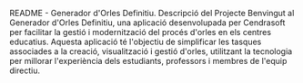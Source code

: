 README - Generador d'Orles Definitiu.
Descripció del Projecte
Benvingut al Generador d'Orles Definitiu, una aplicació desenvolupada per Cendrasoft per facilitar la gestió i modernització del procés d'orles en els centres educatius. Aquesta aplicació té l'objectiu de simplificar les tasques associades a la creació, visualització i gestió d'orles, utilitzant la tecnologia per millorar l'experiència dels estudiants, professors i membres de l'equip directiu.
